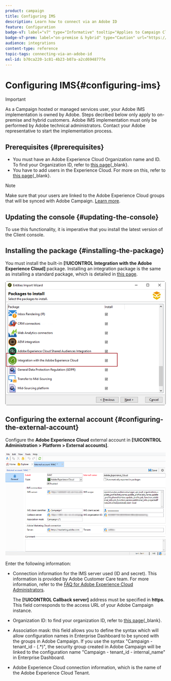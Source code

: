 ```yaml
---
product: campaign
title: Configuring IMS
description: Learn how to connect via an Adobe ID
feature: Configuration
badge-v7: label="v7" type="Informative" tooltip="Applies to Campaign Classic v7"
badge-v7-prem: label="on-premise & hybrid" type="Caution" url="https://experienceleague.adobe.com/docs/campaign-classic/using/installing-campaign-classic/architecture-and-hosting-models/hosting-models-lp/hosting-models.html" tooltip="Applies to on-premise and hybrid deployments only"
audience: integrations
content-type: reference
topic-tags: connecting-via-an-adobe-id
exl-id: b70ca220-1c81-4b23-b07a-a2cd694877fe
---
```

# Configuring IMS{#configuring-ims}

>[!IMPORTANT]
>
>As a Campaign hosted or managed services user, your Adobe IMS implementation is owned by Adobe. Steps decribed below only apply to on-premise and hybrid customers.
> Adobe IMS implementation must only be performed by Adobe technical administrators. Contact your Adobe representative to start the implementation process.

## Prerequisites {#prerequisites}

* You must have an Adobe Experience Cloud Organization name and ID. To find your Organization ID, refer to [this page](https://experienceleague.adobe.com/docs/core-services/interface/administration/organizations.html){_blank}.
* You have to add users in the Experience Cloud. For more on this, refer to [this page](https://experienceleague.adobe.com/docs/core-services/interface/administration/admin-getting-started.html){_blank}.

>[!NOTE]
>
>Make sure that your users are linked to the Adobe Experience Cloud groups that will be synced with Adobe Campaign. [Learn more](#configuring-the-external-account).

## Updating the console {#updating-the-console}

To use this functionality, it is imperative that you install the latest version of the Client console.

## Installing the package {#installing-the-package}

You must install the built-in **[!UICONTROL Integration with the Adobe Experience Cloud]** package. Installing an integration package is the same as installing a standard package, which is detailed in [this page](../../installation/using/installing-campaign-standard-packages.md). 

![](assets/ims_6.png)

## Configuring the external account {#configuring-the-external-account}

Configure the **Adobe Experience Cloud** external account in **[!UICONTROL Administration > Platform > External accounts]**.

![](assets/ims_5.png)

Enter the following information:

* Connection information for the IMS server used (ID and secret). This information is provided by Adobe Customer Care team. For more information, refer to the [FAQ for Adobe Experience Cloud Administrators](https://experienceleague.adobe.com/docs/core-services/interface/manage-users-and-products/faq.html).

  The **[!UICONTROL Callback server]** address must be specified in **https**. This field corresponds to the access URL of your Adobe Campaign instance.

* Organization ID: to find your organization ID, refer to [this page](https://experienceleague.adobe.com/docs/core-services/interface/administration/organizations.html){_blank}.

* Association mask: this field allows you to define the syntax which will allow configuration names in Enterprise Dashboard to be synced with the groups in Adobe Campaign. If you use the syntax "Campaign - tenant_id - (.&#42;)", the security group created in Adobe Campaign will be linked to the configuration name "Campaign - tenant_id - internal_name" in Enterprise Dashboard.

* Adobe Experience Cloud connection information, which is the name of the Adobe Experience Cloud Tenant.
